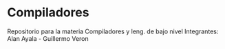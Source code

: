 # Compiladores
Repositorio para la materia Compiladores y leng. de bajo nivel
Integrantes: Alan Ayala - Guillermo Veron

